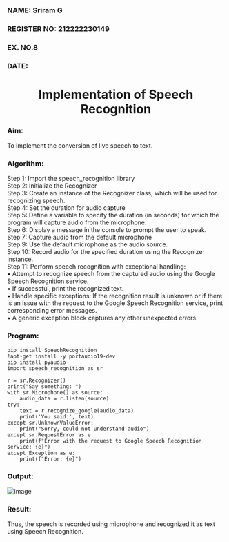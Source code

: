  <H3>NAME: Sriram G</H3>
<H3>REGISTER NO: 212222230149</H3>
<H3>EX. NO.8</H3>
<H3>DATE:</H3>
<H1 ALIGN =CENTER>Implementation of Speech Recognition</H1>
<H3>Aim:</H3> 
To implement the conversion of live speech to text.<BR>
<h3>Algorithm:</h3>
Step 1: Import the speech_recognition library<Br>
Step 2: Initialize the Recognizer<Br>
Step 3: Create an instance of the Recognizer class, which will be used for recognizing speech.<Br>
Step 4: Set the duration for audio capture<Br>
Step 5: Define a variable to specify the duration (in seconds) for which the program will capture audio from the microphone.<Br>
Step 6: Display a message in the console to prompt the user to speak.<Br>
Step 7: Capture audio from the default microphone<Br>
Step 9: Use the default microphone as the audio source.<Br>
Step 10: Record audio for the specified duration using the Recognizer instance.<Br>
Step 11: Perform speech recognition with exceptional handling:<Br>
•	Attempt to recognize speech from the captured audio using the Google Speech Recognition service.<Br>
•	If successful, print the recognized text.<Br>
•	Handle specific exceptions: If the recognition result is unknown or if there is an issue with the request to the Google Speech Recognition service, print corresponding error messages.<Br>
•	A generic exception block captures any other unexpected errors.<Br>
<H3>Program:</H3>

```
pip install SpeechRecognition
!apt-get install -y portaudio19-dev
pip install pyaudio
import speech_recognition as sr

r = sr.Recognizer()
print("Say something: ")
with sr.Microphone() as source:
    audio_data = r.listen(source)
try:
    text = r.recognize_google(audio_data)
    print('You said:', text)
except sr.UnknownValueError:
    print("Sorry, could not understand audio")
except sr.RequestError as e:
    print(f"Error with the request to Google Speech Recognition service: {e}")
except Exception as e:
    print(f"Error: {e}")
```

<H3> Output:</H3>

![image](https://github.com/user-attachments/assets/5a2b6658-8af6-4758-be54-7820f8a73991)





<H3> Result:</H3>
Thus, the speech is recorded using microphone and recognized it as text using Speech Recognition.
